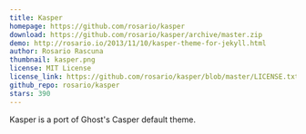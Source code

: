 ```yaml
---
title: Kasper
homepage: https://github.com/rosario/kasper
download: https://github.com/rosario/kasper/archive/master.zip
demo: http://rosario.io/2013/11/10/kasper-theme-for-jekyll.html
author: Rosario Rascuna
thumbnail: kasper.png
license: MIT License
license_link: https://github.com/rosario/kasper/blob/master/LICENSE.txt
github_repo: rosario/kasper
stars: 390
---
```


Kasper is a port of Ghost's Casper default theme.
